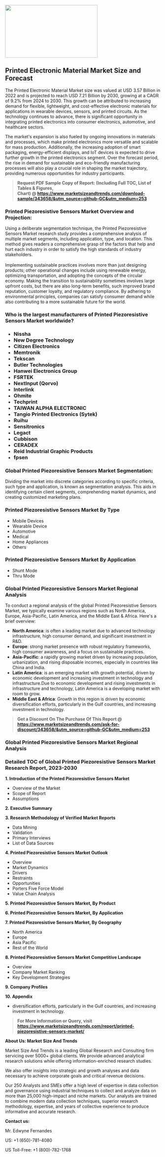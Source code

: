 <p><img class="alignnone size-medium wp-image-20088" src="https://ffe5etoiles.com/wp-content/uploads/2024/12/MST1-300x171.png" alt="" width="300" height="171" /></p><h2>Printed Electronic Material Market Size and Forecast</h2><p>The Printed Electronic Material Market size was valued at USD 3.57 Billion in 2022 and is projected to reach USD 7.21 Billion by 2030, growing at a CAGR of 9.2% from 2024 to 2030. This growth can be attributed to increasing demand for flexible, lightweight, and cost-effective electronic materials for applications in wearable devices, sensors, and printed circuits. As the technology continues to advance, there is significant opportunity in integrating printed electronics into consumer electronics, automotive, and healthcare sectors.</p><p>The market's expansion is also fueled by ongoing innovations in materials and processes, which make printed electronics more versatile and scalable for mass production. Additionally, the increasing adoption of smart packaging, energy-efficient displays, and IoT devices is expected to drive further growth in the printed electronics segment. Over the forecast period, the rise in demand for sustainable and eco-friendly manufacturing processes will also play a crucial role in shaping the market trajectory, providing numerous opportunities for industry participants.</p></p><blockquote id="" class=""><strong>Request PDF Sample Copy of Report: (Including Full TOC, List of Tables &amp; Figures, Chart)&nbsp;@&nbsp;<strong><a href="https://www.marketsizeandtrends.com/download-sample/343658/&utm_source=github-GC&utm_medium=253" target="_blank">https://www.marketsizeandtrends.com/download-sample/343658/&utm_source=github-GC&utm_medium=253</a></strong></strong></blockquote><h3 id="" class="">Printed Piezoresistive Sensors Market&nbsp;Overview and Projection:</h3><p id="" class="">Using a deliberate segmentation technique, the Printed Piezoresistive Sensors Market research study provides a comprehensive analysis of multiple market segments, including application, type, and location. This method gives readers a comprehensive grasp of the factors that help and hurt each industry in order to satisfy the high standards of industry stakeholders. <br /> <br />Implementing sustainable practices involves more than just designing products; other operational changes include using renewable energy, optimizing transportation, and adopting the concepts of the circular economy. Making the transition to sustainability sometimes involves large upfront costs, but there are also long-term benefits, such improved brand reputation, customer loyalty, and regulatory compliance. By adhering to environmental principles, companies can satisfy consumer demand while also contributing to a more sustainable future for the world.</p><h3 id="" class="">Who is the largest manufacturers of&nbsp;Printed Piezoresistive Sensors Market worldwide?</h3><h3 class=""><p><ul><li>Nissha </li><li> New Degree Technology </li><li> Citizen Electronics </li><li> Memtronik </li><li> Tekscan </li><li> Butler Technologies </li><li> Hanwei Electronics Group </li><li> FSRTEK </li><li> NextInput (Qorvo) </li><li> Interlink </li><li> Ohmite </li><li> Techprint </li><li> TAIWAN ALPHA ELECTRONIC </li><li> Tangio Printed Electronics (Sytek) </li><li> Ruihu </li><li> Sensitronics </li><li> Legact </li><li> Cubbison </li><li> CERADEX </li><li> Reid Industrial Graphic Products </li><li> fpsen</li></ul></p></h3><h3 id="" class="">Global&nbsp;Printed Piezoresistive Sensors Market Segmentation:</h3><p id="" class="">Dividing the market into discrete categories according to specific criteria, such type and application, is known as segmentation analysis. This aids in identifying certain client segments, comprehending market dynamics, and creating customized marketing plans.</p><h3 id="" class="">Printed Piezoresistive Sensors Market&nbsp;By Type</h3><p><p><ul><li>Mobile Devices</li><li> Wearable Device</li><li> Automotive</li><li> Medical</li><li> Home Appliances</li><li> Others</p></li></ul></p></p><h3 id="" class="">Printed Piezoresistive Sensors Market&nbsp;By Application</h3><p class=""><p><ul><li>Shunt Mode</li><li> Thru Mode</li></ul></p></p><h3 id="" class="">Global Printed Piezoresistive Sensors Market Regional Analysis</h3><p id="" class="">To conduct a regional analysis of the global Printed Piezoresistive Sensors Market, we typically examine various regions such as North America, Europe, Asia-Pacific, Latin America, and the Middle East &amp; Africa. Here's a brief overview:</p><ul><li><strong>North America</strong>: is often a leading market due to advanced technology infrastructure, high consumer demand, and significant investment in R&amp;D.</li><li><strong>Europe</strong>: strong market presence with robust regulatory frameworks, high consumer awareness, and a focus on sustainable practices.</li><li><strong>Asia-Pacific</strong>: a rapidly growing market driven by increasing population, urbanization, and rising disposable incomes, especially in countries like China and India.</li><li><strong>Latin America</strong>: is an emerging market with growth potential, driven by economic development and increasing investment in technology and infrastructure.Due to economic development and rising investments in infrastructure and technology, Latin America is a developing market with room to grow.</li><li><strong>Middle East &amp; Africa</strong>: Growth in this region is driven by economic diversification efforts, particularly in the Gulf countries, and increasing investment in technology.</li></ul><blockquote id="" class=""><strong>Get a Discount On The Purchase Of This Report @ <strong><a href="https://www.marketsizeandtrends.com/ask-for-discount/343658/&utm_source=github-GC&utm_medium=253" target="_blank">https://www.marketsizeandtrends.com/ask-for-discount/343658/&utm_source=github-GC&utm_medium=253</a></strong></strong></blockquote><h3 id="" class="">Global Printed Piezoresistive Sensors Market Regional Analysis</h3><h3 id="" class="">Detailed TOC of Global Printed Piezoresistive Sensors Market Research Report, 2023-2030</h3><p id="" class=""><strong>1. Introduction of the Printed Piezoresistive Sensors Market</strong></p><ul><li>Overview of the Market</li><li>Scope of Report</li><li>Assumptions</li></ul><p id="" class=""><strong>2. Executive Summary</strong></p><p id="" class=""><strong>3. Research Methodology of Verified Market Reports</strong></p><ul><li>Data Mining</li><li>Validation</li><li>Primary Interviews</li><li>List of Data Sources</li></ul><p id="" class=""><strong>4. Printed Piezoresistive Sensors Market Outlook</strong></p><ul><li>Overview</li><li>Market Dynamics</li><li>Drivers</li><li>Restraints</li><li>Opportunities</li><li>Porters Five Force Model</li><li>Value Chain Analysis</li></ul><p id="" class=""><strong>5. Printed Piezoresistive Sensors Market, By Product</strong></p><p id="" class=""><strong>6. Printed Piezoresistive Sensors Market, By Application</strong></p><p id="" class=""><strong>7. Printed Piezoresistive Sensors Market, By Geography</strong></p><ul><li>North America</li><li>Europe</li><li>Asia Pacific</li><li>Rest of the World</li></ul><p id="" class=""><strong>8. Printed Piezoresistive Sensors Market Competitive Landscape</strong></p><ul><li>Overview</li><li>Company Market Ranking</li><li>Key Development Strategies</li></ul><p id="" class=""><strong>9. Company Profiles</strong></p><p id="" class=""><strong>10. Appendix</strong></p><ul><li>diversification efforts, particularly in the Gulf countries, and increasing investment in technology.</li></ul><blockquote id="" class=""><strong>For More Information or Query, visit <strong><strong><a href="https://www.marketsizeandtrends.com/report/printed-piezoresistive-sensors-market/" target="_blank">https://www.marketsizeandtrends.com/report/printed-piezoresistive-sensors-market/</a></strong></strong></strong></blockquote><p id="" class=""><strong>About Us: Market Size And Trends</strong></p><p id="" class="">Market Size And Trends is a leading Global Research and Consulting firm servicing over 5000+ global clients. We provide advanced analytical research solutions while offering information-enriched research studies.</p><p id="" class="">We also offer insights into strategic and growth analyses and data necessary to achieve corporate goals and critical revenue decisions.</p><p id="" class="">Our 250 Analysts and SMEs offer a high level of expertise in data collection and governance using industrial techniques to collect and analyze data on more than 25,000 high-impact and niche markets. Our analysts are trained to combine modern data collection techniques, superior research methodology, expertise, and years of collective experience to produce informative and accurate research.</p><p id="" class=""><strong>Contact us:</strong></p><p id="" class="">Mr. Edwyne Fernandes</p><p id="" class="">US: +1 (650)-781-4080</p><p id="" class="">US Toll-Free: +1 (800)-782-1768</p>
